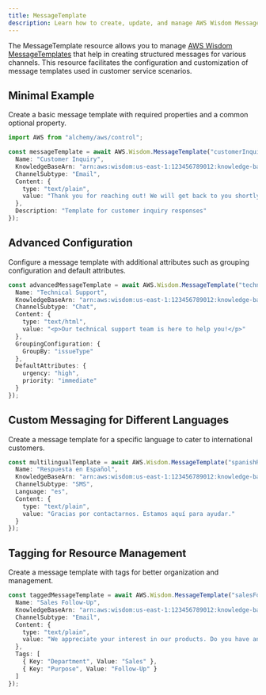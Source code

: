 ```yaml
---
title: MessageTemplate
description: Learn how to create, update, and manage AWS Wisdom MessageTemplates using Alchemy Cloud Control.
---
```



The MessageTemplate resource allows you to manage [AWS Wisdom MessageTemplates](https://docs.aws.amazon.com/wisdom/latest/userguide/) that help in creating structured messages for various channels. This resource facilitates the configuration and customization of message templates used in customer service scenarios.

## Minimal Example

Create a basic message template with required properties and a common optional property.

```ts
import AWS from "alchemy/aws/control";

const messageTemplate = await AWS.Wisdom.MessageTemplate("customerInquiryTemplate", {
  Name: "Customer Inquiry",
  KnowledgeBaseArn: "arn:aws:wisdom:us-east-1:123456789012:knowledge-base/knowledge-base-id",
  ChannelSubtype: "Email",
  Content: {
    type: "text/plain",
    value: "Thank you for reaching out! We will get back to you shortly."
  },
  Description: "Template for customer inquiry responses"
});
```

## Advanced Configuration

Configure a message template with additional attributes such as grouping configuration and default attributes.

```ts
const advancedMessageTemplate = await AWS.Wisdom.MessageTemplate("technicalSupportTemplate", {
  Name: "Technical Support",
  KnowledgeBaseArn: "arn:aws:wisdom:us-east-1:123456789012:knowledge-base/knowledge-base-id",
  ChannelSubtype: "Chat",
  Content: {
    type: "text/html",
    value: "<p>Our technical support team is here to help you!</p>"
  },
  GroupingConfiguration: {
    GroupBy: "issueType"
  },
  DefaultAttributes: {
    urgency: "high",
    priority: "immediate"
  }
});
```

## Custom Messaging for Different Languages

Create a message template for a specific language to cater to international customers.

```ts
const multilingualTemplate = await AWS.Wisdom.MessageTemplate("spanishResponseTemplate", {
  Name: "Respuesta en Español",
  KnowledgeBaseArn: "arn:aws:wisdom:us-east-1:123456789012:knowledge-base/knowledge-base-id",
  ChannelSubtype: "SMS",
  Language: "es",
  Content: {
    type: "text/plain",
    value: "Gracias por contactarnos. Estamos aquí para ayudar."
  }
});
```

## Tagging for Resource Management

Create a message template with tags for better organization and management.

```ts
const taggedMessageTemplate = await AWS.Wisdom.MessageTemplate("salesFollowUpTemplate", {
  Name: "Sales Follow-Up",
  KnowledgeBaseArn: "arn:aws:wisdom:us-east-1:123456789012:knowledge-base/knowledge-base-id",
  ChannelSubtype: "Email",
  Content: {
    type: "text/plain",
    value: "We appreciate your interest in our products. Do you have any questions?"
  },
  Tags: [
    { Key: "Department", Value: "Sales" },
    { Key: "Purpose", Value: "Follow-Up" }
  ]
});
```
